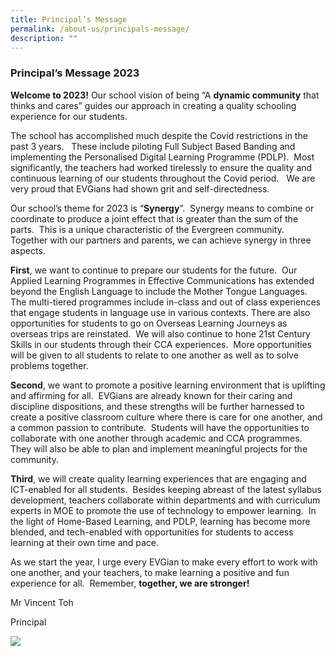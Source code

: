 ```yaml
---
title: Principal’s Message
permalink: /about-us/principals-message/
description: ""
---
```

### **Principal’s Message 2023**  

  
**Welcome to 2023!** Our school vision of being “A **dynamic community** that thinks and cares” guides our approach in creating a quality schooling experience for our students.

The school has accomplished much despite the Covid restrictions in the past 3 years.   These include piloting Full Subject Based Banding and implementing the Personalised Digital Learning Programme (PDLP).  Most significantly, the teachers had worked tirelessly to ensure the quality and continuous learning of our students throughout the Covid period.   We are very proud that EVGians had shown grit and self-directedness.

Our school’s theme for 2023 is “**Synergy**”.  Synergy means to combine or coordinate to produce a joint effect that is greater than the sum of the parts.  This is a unique characteristic of the Evergreen community.  Together with our partners and parents, we can achieve synergy in three aspects.

**First**, we want to continue to prepare our students for the future.  Our Applied Learning Programmes in Effective Communications has extended beyond the English Language to include the Mother Tongue Languages.  The multi-tiered programmes include in-class and out of class experiences that engage students in language use in various contexts. There are also opportunities for students to go on Overseas Learning Journeys as overseas trips are reinstated.  We will also continue to hone 21st Century Skills in our students through their CCA experiences.  More opportunities will be given to all students to relate to one another as well as to solve problems together.

**Second**, we want to promote a positive learning environment that is uplifting and affirming for all.  EVGians are already known for their caring and discipline dispositions, and these strengths will be further harnessed to create a positive classroom culture where there is care for one another, and a common passion to contribute.  Students will have the opportunities to collaborate with one another through academic and CCA programmes.  They will also be able to plan and implement meaningful projects for the community.

**Third**, we will create quality learning experiences that are engaging and ICT-enabled for all students.  Besides keeping abreast of the latest syllabus development, teachers collaborate within departments and with curriculum experts in MOE to promote the use of technology to empower learning.  In the light of Home-Based Learning, and PDLP, learning has become more blended, and tech-enabled with opportunities for students to access learning at their own time and pace.

As we start the year, I urge every EVGian to make every effort to work with one another, and your teachers, to make learning a positive and fun experience for all.  Remember, **together, we are stronger!**

Mr Vincent Toh

Principal

![](/images/School%20information/Principal’s%20Message%202022/P1.jpeg)